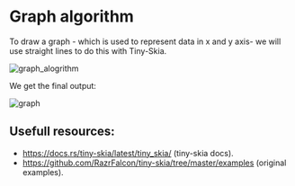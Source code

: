 # Graph algorithm
To draw a graph - which is used to represent data in x and y axis- we will use straight lines to do this with Tiny-Skia.

![graph_alogrithm](https://github.com/Unique-Digital-Resources/Learn-graphics-for-theoretical-gui/assets/144396669/a5f08a4c-0dfb-4730-b1ed-afbfb252b08c)



We get the final output:

![graph](https://github.com/Unique-Digital-Resources/Learn-graphics-for-theoretical-gui/assets/144396669/c782fd2c-f5bd-445a-92c6-fab7195c6e4a)




## Usefull resources:
- https://docs.rs/tiny-skia/latest/tiny_skia/ (tiny-skia docs).
- https://github.com/RazrFalcon/tiny-skia/tree/master/examples (original examples).
